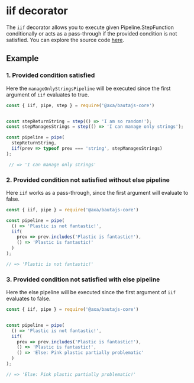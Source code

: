 # iif decorator

The `iif` decorator allows you to execute given Pipeline.StepFunction conditionally or acts as a pass-through if the provided condition is not satisfied. You can explore the source code [here](../../packages/bautajs-core/src/decorators/iif.ts).

## Example

### 1. Provided condition satisfied

Here the `manageOnlyStringsPipeline` will be executed since the first argument of `iif` evaluates to true.

```javascript
const { iif, pipe, step } = require('@axa/bautajs-core')


const stepReturnString = step(() => 'I am so random!');
const stepManagesStrings = step(() => 'I can manage only strings');

const pipeline = pipe(
  stepReturnString,
  iif(prev => typeof prev === 'string', stepManagesStrings)
);

 // => 'I can manage only strings'
```

### 2. Provided condition not satisfied without else pipeline

Here `iif` works as a pass-through, since the first argument will evaluate to false.

```javascript
const { iif, pipe } = require('@axa/bautajs-core')

const pipeline = pipe(
  () => 'Plastic is not fantastic!',
  iif(
    prev => prev.includes('Plastic is fantastic!'),
    () => 'Plastic is fantastic!'
  )
);

// => 'Plastic is not fantastic!'

```

### 3. Provided condition not satisfied with else pipeline

Here the else pipeline will be executed since the first argument of `iif` evaluates to false.

```javascript
const { iif, pipe } = require('@axa/bautajs-core')


const pipeline = pipe(
  () => 'Plastic is not fantastic!',
  iif(
    prev => prev.includes('Plastic is fantastic!'),
    () => 'Plastic is fantastic!',
    () => 'Else: Pink plastic partially problematic'
  )
);

// => 'Else: Pink plastic partially problematic!'

```
